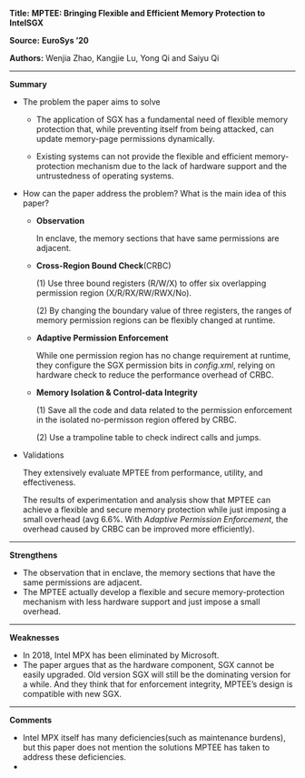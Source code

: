 **Title:** **MPTEE: Bringing Flexible and Efficient Memory Protection to IntelSGX**

**Source:** **EuroSys ’20**

**Authors:** Wenjia Zhao, Kangjie Lu, Yong Qi and Saiyu Qi 

---

**Summary**

- The problem the paper aims to solve

  - The application of SGX has a fundamental need of flexible memory protection that, while preventing itself from being attacked, can update memory-page permissions dynamically.

  - Existing systems can not provide the flexible and efficient memory-protection mechanism due to the lack of hardware support and the untrustedness of operating systems.

- How can the paper address the problem? What is the main idea of this paper?

  - **Observation**

    In enclave, the memory sections that have same permissions are adjacent.

  - **Cross-Region Bound Check**(CRBC)

    (1) Use three bound registers (R/W/X) to offer six overlapping permission region (X/R/RX/RW/RWX/No).

    (2) By changing the boundary value of three registers, the ranges of memory permission regions can be flexibly changed at runtime.

  - **Adaptive Permission Enforcement**

    While one permission region has no change requirement at runtime, they configure the SGX permission bits in *config.xml*, relying on hardware check to reduce the performance overhead of CRBC.

  - **Memory Isolation & Control-data Integrity**

    (1) Save all the code and data related to the permission enforcement in the isolated no-permisson region offered by CRBC. 

    (2) Use a trampoline table to check indirect calls and jumps.

- Validations

  They extensively evaluate MPTEE from performance, utility, and effectiveness. 

  The results of experimentation and analysis show that MPTEE can achieve a flexible and secure memory protection while just imposing a small overhead (avg 6.6%. With *Adaptive Permission Enforcement*, the overhead caused by CRBC can be improved more efficiently).

---

**Strengthens**  

- The observation that  in enclave, the memory sections that have the same permissions are adjacent.
- The MPTEE actually develop a  flexible and secure memory-protection mechanism with less hardware support and just impose a small overhead.

---

**Weaknesses**  

- In 2018, Intel MPX has been eliminated by Microsoft. 
- The paper argues that as the hardware component, SGX cannot be easily upgraded. Old version SGX will still be the dominating version for a while. And they think that for enforcement integrity, MPTEE’s design is compatible with new SGX.

---

**Comments**  

- Intel MPX itself has many deficiencies(such as maintenance burdens), but this paper does not mention the solutions MPTEE has taken to address these deficiencies.
- 

